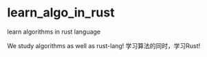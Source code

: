 # learn_algo_in_rust
learn algorithms in rust language

We study algorithms as well as rust-lang!
学习算法的同时，学习Rust!
